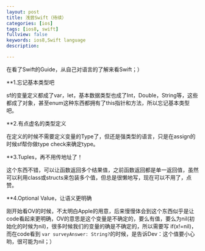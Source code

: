 ```yaml
---
layout: post
title: 浅尝Swift（待续）
categories: [ios]
tags: [ios8, swift]
fullview: false
keywords: ios8,Swift language
description: 

---
```


在看了Swift的Guide，从自己对语言的了解来看Swift；）

**1.忘记基本类型吧

sf的变量定义都成了var，let，基本数据类型也成了Int，Double，String等，这些都成了对象，甚至enum这种东西都拥有了this指针和方法，所以忘记基本类型吧。

**2.有点虚名的类型定义

在定义的时候不需要定义变量的Type了，但还是强类型的语言，只是在assign的时候sf帮你做type check来确定type。

**3.Tuples，再不用传地址了！

这个东西不错，可以让函数返回多个结果值，之前函数返回都是单一返回值，虽然可以利用class或structs来包装多个值，但总是很懒地写，现在可以不用了，点赞。

**4.Optional Value，让语义更明确

刚开始看OV的时候，不太明白Apple的用意，后来慢慢体会到这个东西似乎是让code看起来更明确，OV的意思是这个变量是不确定的，要么有值，要么为nil(初始化的时候为nil)，很多时候我们的变量的确是不确定的，所以需要写 if(x!=nil)，而在code看到 `var surveyAnswer: String?`的时候，是告诉Dev：这个值要小心哟，很可能为nil；）


